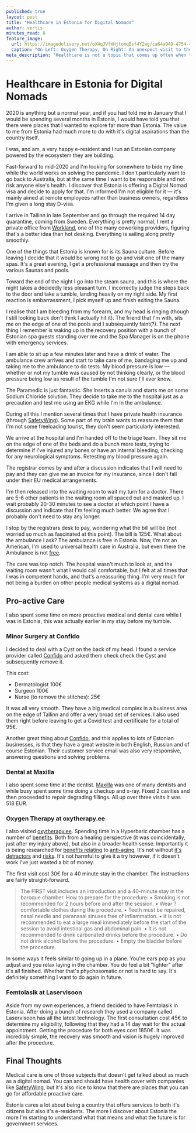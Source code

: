 ```yaml
---
published: true
layout: post
title: "Healthcare in Estonia for Digital Nomads"
author: vertis
minutes_read: 8
feature_image:
  url: https://imagedelivery.net/oX4qJVfXHjtomqEsf4Y2wg/ca64a949-4754-4ac0-0ce3-ef24963a5e00/w=800
  caption: "On Left: Oxygen Therapy, On Right: An unexpect visit to the emergency room"
meta_description: "Healthcare is not a topic that comes up often when talking about being a digital nomad"
---
```

# Healthcare in Estonia for Digital Nomads

2020 is anything but a normal year, and if you had told me in January that I would be spending several months in Estonia, I would have told you that there were places that I wanted to explore far more than Estonia. The value to me from Estonia had much more to do with it's digital aspirations than the country itself.

I was, and am, a very happy e-resident and I run an Estonian company powered by the ecosystem they are building.

Fast-forward to mid-2020 and I'm looking for somewhere to bide my time while the world works on solving the pandemic. I don't particularly want to go back to Australia, but at the same time I want to be responsible and not risk anyone else's health. I discover that Estonia is offering a Digital Nomad visa and decide to apply for that. I'm informed I'm not eligible for it — it's mainly aimed at remote employees rather than business owners, regardless I'm given a long stay D-visa.

I arrive in Tallinn in late September and go through the required 14 day quarantine, coming from Sweden. Everything is pretty normal, I rent a private office from [Workland](https://workland.ee), one of the many coworking providers, figuring that's a better idea than hot desking. Everything is sailing along pretty smoothly.

One of the things that Estonia is known for is its Sauna culture. Before leaving I decide that it would be wrong not to go and visit one of the many spas. It's a great evening, I get a professional massage and then try the various Saunas and pools.

Toward the end of the night I go into the steam sauna, and this is where the night takes a decidedly less pleasant turn. I incorrectly judge the steps back to the door and take a tumble, landing heavily on my right side. My first reaction is embarrassment, I pick myself up and finish exiting the Sauna.

I realise that I am bleeding from my forearm, and my head is ringing (though I still looking back don't think I actually hit it). The friend that I'm with, sits me on the edge of one of the pools and I subsequently faint(?). The next thing I remember is waking up in the recovery position with a bunch of Estonian spa guests standing over me and the Spa Manager is on the phone with emergency services.

I am able to sit up a few minutes later and have a drink of water. The ambulance crew arrives and start to take care of me, bandaging me up and taking me to the ambulance to do tests. My blood pressure is low — whether or not my tumble was caused by not thinking clearly, or the blood pressure being low as result of the tumble I'm not sure I'll ever know.

The Paramedic is just fantastic. She inserts a canula and starts me on some Sodium Chloride solution. They decide to take me to the hospital just as a precaution and test me using an EKG while I'm in the ambulance.

During all this I mention several times that I have private health insurance (through [SafetyWing](safetywing.com)). Some part of my brain wants to reassure them that I'm not some freeloading tourist, they don't seem particularly interested.

We arrive at the hospital and I'm handed off to the triage team. They sit me on the edge of one of the beds and do a bunch more tests, trying to determine if I've injured any bones or have an internal bleeding, checking for any neurological symptoms. Retesting my blood pressure again.

The registrar comes by and after a discussion indicates that I will need to pay and they can give me an invoice for my insurance, since I don't fall under their EU medical arrangements.

I'm then released into the waiting room to wait my turn for a doctor. There are 5-6 other patients in the waiting room all spaced out and masked up. I wait probably 20-30 minutes to see a doctor at which point I have a discussion and indicate that I'm feeling much better. We agree that I probably don't need to stay any longer.

I stop by the registrars desk to pay, wondering what the bill will be (not worried so much as fascinated at this point). The bill is 125€. What about the ambulance I ask? The ambulance is free  in Estonia. Now, I'm not an American, I'm used to universal health care in Australia, but even there the Ambulance is not [free](https://www.nib.com.au/the-checkup/health-cover/how-much-does-it-cost-to-call-an-emergency-ambulance-in-my-state).

The care was top notch. The hospital wasn't much to look at, and the waiting room wasn't what I would call comfortable, but I felt at all times that I was in competent hands, and that's a reassuring thing. I'm very much for not being a burden on other people medical systems as a digital nomad.


## Pro-active Care
I also spent some time on more proactive medical and dental care while I was in Estonia, this was actually earlier in my stay before my tumble. 

### Minor Surgery at Confido
I decided to deal with a Cyst on the back of my head. I found a service provider called [Confido](https://confido.ee) and asked them check check the Cyst and subsequently remove it.

This cost:
  - Dermatologist 100€
  - Surgeon 100€
  - Nurse (to remove the stitches): 25€

It was all very smooth. They have a big medical complex in a business area on the edge of Tallinn and offer a very broad set of services. I also used them right before leaving to get a Covid test and certificate for a total of  95€.

Another great thing about [Confido](https://confido.ee), and this applies to lots of Estonian businesses, is that they have a great website in both English, Russian and of course Estonian. Their customer service email was also very responsive, answering questions and solving problems.

### Dental at Maxilla
I also spent some time at the dentist. [Maxilla](https://www.maxilla.ee/en/services/) was one of many dentists and while busy spent some time doing a checkup and x-ray. Fixed 2 cavities and then proceeded to repair degrading fillings. All up over three visits it was 518 EUR.

### Oxygen Therapy at oxytherapy.ee
I also visited [oxytherapy.ee](http://oxytherapy.ee/). Spending time in a Hyperbaric chamber has a number of [benefits](https://www.mayoclinic.org/tests-procedures/hyperbaric-oxygen-therapy/about/pac-20394380). Both from a healing perspective (it was coincidentally, just after my injury above), but also in a broader health sense. Importantly it is being researched for [benefits relating](https://www.sciencedaily.com/releases/2020/11/201120150728.htm) to [anti-aging](https://pubmed.ncbi.nlm.nih.gov/33206062/). It's not without [it's](https://www.fightaging.org/archives/2020/11/overhyping-the-effects-of-hyperbaric-oxygen-treatment-on-aging/) [detractors](https://www.popsci.com/health/hyperbaric-chambers-anti-aging-science/) and [risks](https://www.mcgill.ca/oss/article/health-pseudoscience/so-you-want-pop-hyperbaric-oxygen-chamber-rid-yourself-wrinkles). It's not harmful to give it a try however, if it doesn't work I've just wasted a bit of money.

The first visit cost 30€ for a 40 minute stay in the chamber. The instructions are fairly straight-forward.

> The FIRST visit includes an introduction and a 40-minute stay in the baroque chamber. How to prepare for the procedure: • Smoking is not recommended for 2 hours before and after the session. • Wear ?comfortable clothes during the procedure. • Teeth must be repaired, nasal needle and paranasal sinuses free of inflammation. • It is not recommended to eat a large meal immediately before the start of the session to avoid intestinal gas and abdominal pain. • It is not recommended to drink carbonated drinks before the procedure. • Do not drink alcohol before the procedure. • Empty the bladder before the procedure.

In some ways it feels similar to going up in a plane. You're ears pop as you adjust and you relax laying in the chamber. You do feel a bit "lighter" after it's all finished. Whether that's phychosomatic or not is hard to say. It's definitely something I want to do again in future.

### Femtolasik at Laservisoon
Aside from my own experiences, a friend decided to have Femtolasik in Estonia. After doing a bunch of research they used a company called Laservisoon has all the latest technology. The first consultation cost 45€ to determine my eligibility, following that they had a 14 day wait for the actual appointment. Getting the procedure for both eyes cost 1850€. It was incredibly simple, the recovery was smooth and vision is hugely improved after the procedure.


## Final Thoughts
Medical care is one of those subjects that doesn't get talked about as much as a digital nomad. You can and should have health cover with companies like [SafetyWing](https://safetywing.com), but it's also nice to know that there are places that you can go for affordable proactive care.

Estonia cares a lot about being a country that offers services to both it's citizens but also it's e-residents. The more I discover about Estonia the more I'm starting to understand what that means and what the future is for government services.